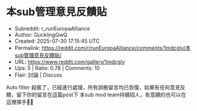 # 本sub管理意見反饋貼

- Subreddit: r_runEuropaAlliance
- Author: DucklingQwQ
- Created: 2025-07-30 17:15:45 UTC
- Permalink: https://reddit.com/r/runEuropaAlliance/comments/1mdcglv/本sub管理意見反饋貼/
- URL: https://www.reddit.com/gallery/1mdcglv
- Ups: 5 | Ratio: 0.78 | Comments: 10
- Flair: 討論 | Discuss


Auto filter
殺瘋了，已經進行處理，所有誤刪留言均已恢復，如果有任何意見反饋，留下你的留言在這篇post下
本sub mod team持續招人，有意願的也可以在這裡揮手🙋‍♀️


